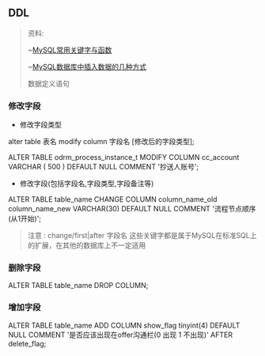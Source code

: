 ## DDL
> 资料:</p>
> ~[MySQL常用关键字与函数](https://blog.csdn.net/weixin_44478196/article/details/106750347?utm_medium=distribute.pc_relevant.none-task-blog-2~default~baidujs_title~default-0.control&spm=1001.2101.3001.4242)</p>
> ~[MySQL数据库中插入数据的几种方式](https://blog.csdn.net/weixin_44478196/article/details/115679245)</p>
> 数据定义语句

### 修改字段

- 修改字段类型

alter table 表名 modify column 字段名 [修改后的字段类型];</p>
ALTER TABLE odrm_process_instance_t MODIFY COLUMN cc_account VARCHAR ( 500 ) DEFAULT NULL COMMENT '抄送人账号';

- 修改字段(包括字段名,字段类型,字段备注等)

ALTER  TABLE table_name CHANGE COLUMN  column_name_old   column_name_new VARCHAR(30) DEFAULT NULL  COMMENT  '流程节点顺序(从1开始)';
> 注意 : change/first|after 字段名 这些关键字都是属于MySQL在标准SQL上的扩展，在其他的数据库上不一定适用

### 删除字段

ALTER  TABLE  table_name   DROP COLUMN;

### 增加字段

ALTER TABLE  table_name   ADD COLUMN  show_flag  tinyint(4)  DEFAULT NULL COMMENT '是否应该出现在offer沟通栏(0 出现 1 不出现)' AFTER delete_flag;


